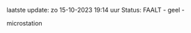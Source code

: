 laatste update: 
zo 15-10-2023 19:14   uur 
Status: FAALT - geel - 
<div class="service Y">microstation</div>
